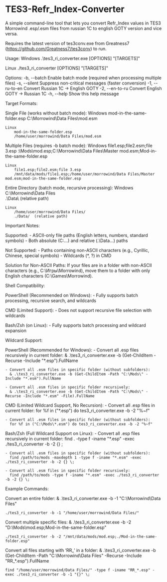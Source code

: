 # TES3-Refr_Index-Converter

 A simple command-line tool that lets you convert Refr_Index values in TES3 Morrowind .esp/.esm files from russian 1C to english GOTY version and vice versa.

 Requires the latest version of tes3conv.exe from Greatness7 (https://github.com/Greatness7/tes3conv) to run.

Usage:
  Windows
    .\tes3_ri_converter.exe [OPTIONS] "[TARGETS]"
  
  Linux
    ./tes3_ri_converter [OPTIONS] "[TARGETS]"

Options:
  -b, --batch      Enable batch mode (required when processing multiple files)
  -s, --silent     Suppress non-critical messages (faster conversion)
  -1, --ru-to-en   Convert Russian 1C -> English GOTY
  -2, --en-to-ru   Convert English GOTY -> Russian 1C
  -h, --help       Show this help message

Target Formats:

  Single File (works without batch mode):
    Windows 
        mod-in-the-same-folder.esp
        C:\Morrowind\Data Files\mod.esm

    Linux
        mod-in-the-same-folder.esp
        /home/user/morrowind/Data Files/mod.esm

  Multiple Files (requires -b batch mode):
    Windows 
        file1.esp;file2.esm;file 3.esp
        :\Mods\mod.esp;C:\Morrowind\Data Files\Master mod.esm;Mod-in-the-same-folder.esp

    Linux
        file1.esp;file2.esm;file 3.esp
        /mnt/data/mods/file1.esp;/home/user/morrowind/Data Files/Master mod.esm;mod-in-the-same-folder.esp

  Entire Directory (batch mode, recursive processing):
    Windows 
        C:\Morrowind\Data Files\
        .\Data\  (relative path)

    Linux
        /home/user/morrowind/Data Files/
        ./Data/  (relative path)

Important Notes:

  Supported:
    - ASCII-only file paths (English letters, numbers, standard symbols)
    - Both absolute (C:\...) and relative (.\Data\...) paths

  Not Supported:
    - Paths containing non-ASCII characters (e.g., Cyrillic, Chinese, special symbols)
    - Wildcards (*, ?) in CMD

  Solution for Non-ASCII Paths:
    If your files are in a folder with non-ASCII characters (e.g., C:\Игры\Morrowind\),
    move them to a folder with only English characters (C:\Games\Morrowind\).

Shell Compatibility:

  PowerShell (Recommended on Windows):
    - Fully supports batch processing, recursive search, and wildcards

  CMD (Limited Support):
    - Does not support recursive file selection with wildcards

  Bash/Zsh (on Linux):
    - Fully supports batch processing and wildcard expansion

Wildcard Support:

  PowerShell (Recommended for Windows):
    - Convert all .esp files recursively in current folder:
      & .\tes3_ri_converter.exe -b (Get-ChildItem -Recurse -Include "*.esp").FullName

    - Convert all .esm files in specific folder (without subfolders):
      & .\tes3_ri_converter.exe -b (Get-ChildItem -Path "C:\Mods\" -Include "*.esm").FullName

    - Convert all .esm files in specific folder recursively:
      & .\tes3_ri_converter.exe -b (Get-ChildItem -Path "C:\Mods\" -Recurse -Include "*.esm" -File).FullName

  CMD (Limited Wildcard Support, No Recursion):
    - Convert all .esp files in current folder:
      for %f in ("*.esp") do tes3_ri_converter.exe -b -2 "%~f"

    - Convert all .esm files in specific folder (without subfolders):
      for %f in ("C:\Mods\*.esm") do tes3_ri_converter.exe -b -2 "%~f"

  Bash/Zsh (Full Wildcard Support on Linux):
    - Convert all .esp files recursively in current folder:
      find . -type f -iname "*.esp" -exec ./tes3_ri_converter -b -2 {} \;

    - Convert all .esm files in specific folder (without subfolders):
      find /path/to/mods -maxdepth 1 -type f -iname "*.esm" -exec ./tes3_ri_converter -b -2 {} \;

    - Convert all .esm files in specific folder recursively:
      find /path/to/mods -type f -iname "*.esm" -exec ./tes3_ri_converter -b -2 {} \;

Example Commands:

  Convert an entire folder:
    & .\tes3_ri_converter.exe -b -1 "C:\Morrowind\Data Files\"

    ./tes3_ri_converter -b -1 "/home/user/morrowind/Data Files/"

  Convert multiple specific files:
    & .\tes3_ri_converter.exe -b -2 "D:\Mods\mod.esp;Mod-in-the-same-folder.esp"

    ./tes3_ri_converter -b -2 "/mnt/data/mods/mod.esp;./Mod-in-the-same-folder.esp"

  Convert all files starting with ‘RR_’ in a folder:
    & .\tes3_ri_converter.exe -b (Get-ChildItem -Path "C:\Morrowind\Data Files\" -Recurse -Include "RR_*.esp").FullName

    find "/home/user/morrowind/Data Files/" -type f -iname "RR_*.esp" -exec ./tes3_ri_converter -b -1 "{}" \;
